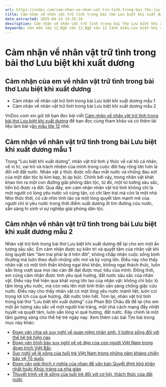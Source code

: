 ```yaml
---
url: https://vndoc.com/cam-nhan-ve-nhan-vat-tru-tinh-trong-bai-tho-luu-biet-khi-xuat-duong-325999
title: Cảm nhận về nhân vật trữ tình trong bài thơ Lưu biệt khi xuất dương - VnDoc.com
date_extracted: 2025-04-14 14:35:10
description: Cảm nhận về nhân vật trữ tình trong bài thơ Lưu biệt khi xuất dương được VnDoc.com sưu tầm và xin gửi tới bạn đọc cùng tham khảo.
keywords: Văn mẫu lớp 12,Ngữ văn 12,Ngữ văn 12 Cánh diều,Lưu biệt khi xuất dương,Cảm nhận về nhân vật trữ tình trong bài thơ Lưu biệt khi xuất dương,Cảm nhận của em về nhân vật trữ tình trong bài thơ Lưu biệt khi xuất dương,Cảm nhận về nhân vật trữ tình trong bài Lưu biệt khi xuất dương,Cảm nhận về nhân vật trữ tình
---
```


# Cảm nhận về nhân vật trữ tình trong bài thơ Lưu biệt khi xuất dương
## Cảm nhận của em về nhân vật trữ tình trong bài thơ Lưu biệt khi xuất dương
  * Cảm nhận về nhân vật trữ tình trong bài Lưu biệt khi xuất dương mẫu 1
  * Cảm nhận về nhân vật trữ tình trong bài Lưu biệt khi xuất dương mẫu 2

VnDoc.com xin gửi tới bạn đọc bài viết [Cảm nhận về nhân vật trữ tình trong bài thơ Lưu biệt khi xuất dương](<https://vndoc.com/cam-nhan-ve-nhan-vat-tru-tinh-trong-bai-tho-luu-biet-khi-xuat-duong-325999>) để bạn đọc cùng tham khảo và có thêm tài liệu làm bài v[ăn mẫu lớp 12](<https://vndoc.com/van-mau-lop12>) nhé.
## Cảm nhận về nhân vật trữ tình trong bài Lưu biệt khi xuất dương mẫu 1
Trong “Lưu biệt khi xuất dương”, nhân vật trữ tình ý thức về cái tôi cá nhân, về vị trí, vai trò và trách nhiệm của mình trong cuộc đời hay rộng lớn hơn là đối với đất nước. Nhân vật ý thức được nỗi đau mất nước và những đau xót của một dân tộc bị kìm kẹp, bị áp bức. Chính bởi vậy, trong nhân vật khát khao tìm ra một con đường giải phóng dân tộc, từ đó, một tư tưởng sâu sắc, tiến bộ được ra đời. Qua đây, em cảm nhận nhân vật trữ tình không chỉ là một người có lòng yêu nước vô cùng tận, có chí làm trai mà còn là một nhà Nho thức thời, có cái nhìn tỉnh táo và một lòng quyết tâm mạnh mẽ của người chí sĩ yêu nước trong thời điểm xuất dương đi tìm đường cứu nước, sẵn sàng hi sinh vì sự nghiệp giải phóng dân tộc.
## Cảm nhận về nhân vật trữ tình trong bài Lưu biệt khi xuất dương mẫu 2
Nhân vật trữ tình trong bài thơ Lưu biệt khi xuất dương để lại cho em một ấn tượng sâu sắc. Em cảm nhận được sự kiên trì và quyết tâm của nhân vật khi ông quyết tâm “làm trai phải lạ ở trên đời”, không chấp nhận cuộc sống bình thường mà luôn theo đuổi những ước mơ và kỳ vọng lớn. Điều này cho thấy nhân vật có một tinh thần không ngại khó khăn, không ngại thách thức, luôn sẵn lòng vượt qua mọi rào cản để đạt được mục tiêu của mình. Đồng thời, em cũng cảm nhận được tình yêu quê hương, đất nước sâu sắc của nhân vật. Điều này thể hiện qua khát vọng lớn lao của nhân vật: không chỉ bộc lộ tấm lòng yêu nước, mà còn nêu lên một tinh thần sẵn sàng chống giặc cứu nước. Điều này cho thấy nhân vật có một lòng yêu nước mãnh liệt, luôn coi trọng lợi ích của quê hương, đất nước trên hết. Tóm lại, nhân vật trữ tình trong bài thơ “Lưu biệt khi xuất dương” của Phan Bội Châu đã để lại cho em một ấn tượng sâu sắc về một người trai tráng, một nhà cách mạng đầy nhiệt huyết và quyết tâm, luôn sẵn lòng vì quê hương, đất nước. Đây chính là một tấm gương sáng cho thế hệ trẻ ngày nay.
Xem thêm các bài Tìm bài trong mục này khác:
  * [Đoạn văn chia sẻ suy nghĩ về quan niệm nhân sinh, lí tưởng sống đối với thế hệ trẻ hiện nay](</doan-van-chia-se-suy-nghi-ve-quan-niem-nhan-sinh-li-tuong-song-doi-voi-the-he-tre-hien-nay-326004>)
  * [Đoạn văn trình bày suy nghĩ về vẻ đẹp của con người Việt Nam trong đoạn trích Việt Bắc](</doan-van-trinh-bay-suy-nghi-ve-ve-dep-cua-con-nguoi-viet-nam-trong-doan-trich-viet-bac-326168>)
  * [Suy nghĩ về lẽ sống của tuổi trẻ Việt Nam trong những năm kháng chiến bảo vệ Tổ quốc](</suy-nghi-ve-le-song-cua-tuoi-tre-viet-nam-trong-nhung-nam-khang-chien-bao-ve-to-quoc-326171>)
  * [Đoạn văn giải thích ý nghĩa của nhan đề văn bản Quyết định khó khăn nhất hoặc Khúc tráng ca nhà giàn](</doan-van-giai-thich-y-nghia-cua-nhan-de-van-ban-quyet-dinh-kho-khan-nhat-hoac-khuc-trang-ca-nha-gian-326173>)
  * [Thuyết trình về lẽ sống của tuổi trẻ đối với cơ hội, thách thức của đất nước](</thuyet-trinh-ve-le-song-cua-tuoi-tre-doi-voi-co-hoi-thach-thuc-cua-dat-nuoc-326174>)

